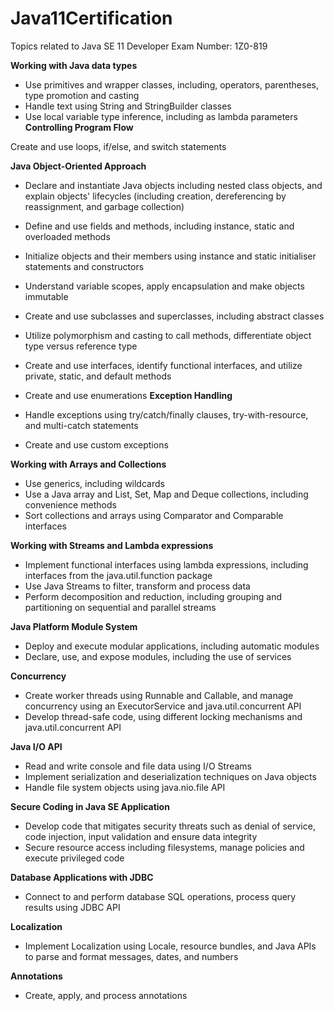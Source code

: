 # Java11Certification
Topics related to Java SE 11 Developer Exam Number: 1Z0-819

**Working with Java data types**

- Use primitives and wrapper classes, including, operators, parentheses, type promotion and casting
- Handle text using String and StringBuilder classes
- Use local variable type inference, including as lambda parameters
**Controlling Program Flow**

Create and use loops, if/else, and switch statements

**Java Object-Oriented Approach**

- Declare and instantiate Java objects including nested class objects, and explain objects' lifecycles (including creation, dereferencing by reassignment, and garbage collection)
- Define and use fields and methods, including instance, static and overloaded methods
- Initialize objects and their members using instance and static initialiser statements and constructors
- Understand variable scopes, apply encapsulation and make objects immutable
- Create and use subclasses and superclasses, including abstract classes
- Utilize polymorphism and casting to call methods, differentiate object type versus reference type
- Create and use interfaces, identify functional interfaces, and utilize private, static, and default methods
- Create and use enumerations
**Exception Handling**

- Handle exceptions using try/catch/finally clauses, try-with-resource, and multi-catch statements
- Create and use custom exceptions

**Working with Arrays and Collections**

- Use generics, including wildcards
- Use a Java array and List, Set, Map and Deque collections, including convenience methods
- Sort collections and arrays using Comparator and Comparable interfaces

**Working with Streams and Lambda expressions**

- Implement functional interfaces using lambda expressions, including interfaces from the java.util.function package
- Use Java Streams to filter, transform and process data
- Perform decomposition and reduction, including grouping and partitioning on sequential and parallel streams

**Java Platform Module System**

- Deploy and execute modular applications, including automatic modules
- Declare, use, and expose modules, including the use of services

**Concurrency**
- Create worker threads using Runnable and Callable, and manage concurrency using an ExecutorService and java.util.concurrent API
- Develop thread-safe code, using different locking mechanisms and java.util.concurrent API

**Java I/O API**

- Read and write console and file data using I/O Streams
- Implement serialization and deserialization techniques on Java objects
- Handle file system objects using java.nio.file API

**Secure Coding in Java SE Application**

- Develop code that mitigates security threats such as denial of service, code injection, input validation and ensure data integrity
- Secure resource access including filesystems, manage policies and execute privileged code

**Database Applications with JDBC**

- Connect to and perform database SQL operations, process query results using JDBC API

**Localization**

- Implement Localization using Locale, resource bundles, and Java APIs to parse and format messages, dates, and numbers

**Annotations**
- Create, apply, and process annotations
